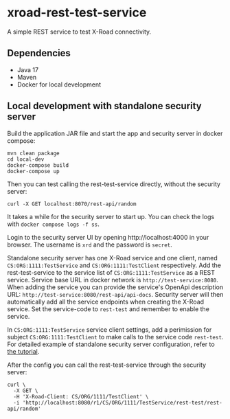 # xroad-rest-test-service

A simple REST service to test X-Road connectivity.

## Dependencies
 * Java 17
 * Maven
 * Docker for local development

## Local development with standalone security server

Build the application JAR file and start the app and security server in docker compose:
```shell
mvn clean package
cd local-dev
docker-compose build
docker-compose up
```

Then you can test calling the rest-test-service directly, without the security server:
```shell
curl -X GET localhost:8070/rest-api/random
```

It takes a while for the security server to start up. You can check the logs with `docker compose logs -f ss`.

Login to the security server UI by opening http://localhost:4000 in your browser. 
The username is `xrd` and the password is `secret`.

Standalone security server has one X-Road service and one client, 
named `CS:ORG:1111:TestService` and `CS:ORG:1111:TestClient` respectively.
Add the rest-test-service to the service list of `CS:ORG:1111:TestService` as a REST service.
Service base URL in docker network is `http://test-service:8080`. When adding the service you can provide the service's
OpenApi description URL: `http://test-service:8080/rest-api/api-docs`. Security server will then automatically add all 
the service endpoints when creating the X-Road service. Set the service-code to `rest-test` and remember to enable the 
service.

In `CS:ORG:1111:TestService` service client settings, add a perimission for subject `CS:ORG:1111:TestClient` 
to make calls to the service code `rest-test`.
For detailed example of standalone security server configuration, refer to 
[the tutorial](https://github.com/digitaliceland/Straumurinn/blob/master/DOC/Manuals/standalone_security_server_tutorial.md).

After the config you can call the rest-test-service through the security server:
```shell
curl \
  -X GET \
  -H 'X-Road-Client: CS/ORG/1111/TestClient' \
  -i 'http://localhost:8080/r1/CS/ORG/1111/TestService/rest-test/rest-api/random'
```
